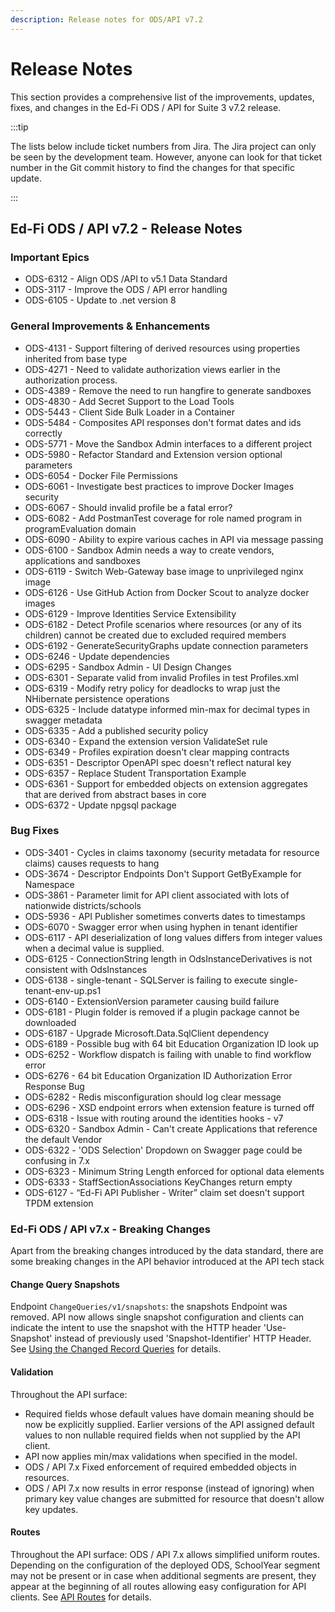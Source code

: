 ```yaml
---
description: Release notes for ODS/API v7.2
---
```


# Release Notes

This section provides a comprehensive list of the improvements, updates, fixes,
and changes in the Ed-Fi ODS / API for Suite 3 v7.2 release.

:::tip

The lists below include ticket numbers from Jira. The Jira project can only be
seen by the development team. However, anyone can look for that ticket number in
the Git commit history to find the changes for that specific update.

:::

## Ed-Fi ODS / API v7.2 - Release Notes

### Important Epics

* ODS-6312 - Align ODS /API to v5.1 Data Standard
* ODS-3117 - Improve the ODS / API error handling
* ODS-6105 - Update to .net version 8

### General Improvements & Enhancements

* ODS-4131 - Support filtering of derived resources using properties inherited
  from base type
* ODS-4271 - Need to validate authorization views earlier in the authorization
  process.
* ODS-4389 - Remove the need to run hangfire to generate sandboxes
* ODS-4830 - Add Secret Support to the Load Tools
* ODS-5443 - Client Side Bulk Loader in a Container
* ODS-5484 - Composites API responses don't format dates and ids correctly
* ODS-5771 - Move the Sandbox Admin interfaces to a different project
* ODS-5980 - Refactor Standard and Extension version optional parameters
* ODS-6054 - Docker File Permissions
* ODS-6061 - Investigate best practices to improve Docker Images security
* ODS-6067 - Should invalid profile be a fatal error?
* ODS-6082 - Add PostmanTest coverage for role named program in
  programEvaluation domain
* ODS-6090 - Ability to expire various caches in API via message passing
* ODS-6100 - Sandbox Admin needs a way to create vendors, applications and
  sandboxes
* ODS-6119 - Switch Web-Gateway base image to unprivileged nginx image
* ODS-6126 - Use GitHub Action from Docker Scout to analyze docker images
* ODS-6129 - Improve Identities Service Extensibility
* ODS-6182 - Detect Profile scenarios where resources (or any of its children)
  cannot be created due to excluded required members
* ODS-6192 - GenerateSecurityGraphs update connection parameters
* ODS-6246 - Update dependencies
* ODS-6295 - Sandbox Admin - UI Design Changes
* ODS-6301 - Separate valid from invalid Profiles in test Profiles.xml
* ODS-6319 - Modify retry policy for deadlocks to wrap just the NHibernate
  persistence operations
* ODS-6325 - Include datatype informed min-max for decimal types in swagger
  metadata
* ODS-6335 - Add a published security policy
* ODS-6340 - Expand the extension version ValidateSet rule
* ODS-6349 - Profiles expiration doesn't clear mapping contracts
* ODS-6351 - Descriptor OpenAPI spec doesn't reflect natural key
* ODS-6357 - Replace Student Transportation Example
* ODS-6361 - Support for embedded objects on extension aggregates that are
  derived from abstract bases in core
* ODS-6372 - Update npgsql package

### Bug Fixes

* ODS-3401 - Cycles in claims taxonomy (security metadata for resource claims)
  causes requests to hang
* ODS-3674 - Descriptor Endpoints Don't Support GetByExample for Namespace
* ODS-3861 - Parameter limit for API client associated with lots of nationwide
  districts/schools
* ODS-5936 - API Publisher sometimes converts dates to timestamps
* ODS-6070 - Swagger error when using hyphen in tenant identifier
* ODS-6117 - API deserialization of long values differs from integer values when
  a decimal value is supplied.
* ODS-6125 - ConnectionString length in OdsInstanceDerivatives is not consistent
  with OdsInstances
* ODS-6138 - single-tenant - SQLServer is failing to execute
  single-tenant-env-up.ps1
* ODS-6140 - ExtensionVersion parameter causing build failure
* ODS-6181 - Plugin folder is removed if a plugin package cannot be downloaded
* ODS-6187 - Upgrade Microsoft.Data.SqlClient dependency
* ODS-6189 - Possible bug with 64 bit Education Organization ID look up
* ODS-6252 - Workflow dispatch is failing with unable to find workflow error
* ODS-6276 - 64 bit Education Organization ID Authorization Error Response Bug
* ODS-6282 - Redis misconfiguration should log clear message
* ODS-6296 - XSD endpoint errors when extension feature is turned off
* ODS-6318 - Issue with routing around the identities hooks - v7
* ODS-6320 - Sandbox Admin - Can't create Applications that reference the
  default Vendor
* ODS-6322 - 'ODS Selection' Dropdown on Swagger page could be confusing in 7.x
* ODS-6323 - Minimum String Length enforced for optional data elements
* ODS-6333 - StaffSectionAssociations KeyChanges return empty
* ODS-6127 - “Ed-Fi API Publisher - Writer” claim set doesn't support TPDM
  extension

### Ed-Fi ODS / API v7.x - Breaking Changes

Apart from the breaking changes introduced by the data standard, there are some
breaking changes in the API behavior introduced at the API tech stack

#### Change Query Snapshots

Endpoint `ChangeQueries/v1/snapshots`: the snapshots Endpoint was removed. API
now allows single snapshot configuration and clients can indicate the intent to
use the snapshot with the HTTP header 'Use-Snapshot' instead of previously used
'Snapshot-Identifier' HTTP Header. See [Using the Changed Record
Queries](../client-developers-guide/using-the-changed-record-queries.md) for
details.

#### Validation

Throughout the API surface:

* Required fields whose default values have domain meaning should be now be
  explicitly supplied. Earlier versions of the API assigned default values to
  non nullable required fields when not supplied by the API client.
* API now applies min/max validations when specified in the model.
* ODS / API 7.x Fixed enforcement of required embedded objects in resources.
* ODS / API 7.x now results in error response (instead of ignoring) when primary
  key value changes are submitted for resource that doesn't allow key updates.

#### Routes

Throughout the API surface: ODS / API 7.x allows simplified uniform routes.
Depending on the configuration of the deployed ODS, SchoolYear segment may not
be present or in case when additional segments are present, they appear at the
beginning of all routes allowing easy configuration for API clients. See [API
Routes](../client-developers-guide/api-routes.md) for details.
